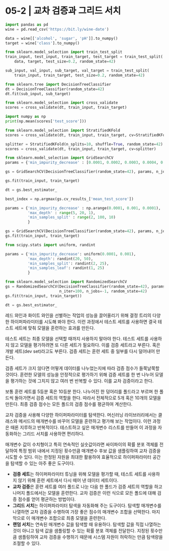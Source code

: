 # 05-2 | 교차 검증과 그리드 서치

```python
import pandas as pd
wine = pd.read_csv('https://bit.ly/wine-date')

data = wine[['alcohol', 'sugar', 'pH']].to_numpy()
target = wine['class'].to_numpy()

from sklearn.model_selection import train_test_split
train_input, test_input, train_target, test_target = train_test_split(
    data, target, test_size=0.2, random_state=42)

sub_input, val_input, sub_target, val_target = train_test_split(
    train_input, train_target, test_size=0.2, random_state=42)

from sklearn.tree import DecisionTreeClassifier
dt = DecisionTreeClassifier(random_state=42)
dt.fit(sub_input, sub_target)

from sklearn.model_selection import cross_validate
scores = cross_validate(dt, train_input, train_target)

import numpy as np
print(np.mean(scores['test_score']))

from sklearn.model_selection import StratifiedKFold
scores = cross_validate(dt, train_input, train_target, cv=StratifiedKFold())

splitter = StratifiedKFold(n_splits=10, shuffle=True, random_state=42)
scores = cross_validate(dt, train_input, train_target, cv=splitter)

from sklearn.model_selection import GridSearchCV
params = {'min_impurity_decrease' : [0.0001, 0.0002, 0.0003, 0.0004, 0.0005]}

gs = GridSearchCV(DecisionTreeClassifier(random_state=42), params, n_jobs=-1)

gs.fit(train_input, train_target)

dt = gs.best_estimator_

best_index = np.argmax(gs.cv_results_['mean_test_score'])

params = {'min_impurity_decrease' : np.arange(0.0001, 0.001, 0.0001),
          'max_depth' : range(5, 20, 1),
          'min_samples_split' : range(2, 100, 10)
          }

gs = GridSearchCV(DecisionTreeClassifier(random_state=42), params, n_jobs=-1)
gs.fit(train_input, train_target)

from scipy.stats import uniform, randint

params = {'min_impurity_decrease': uniform(0.0001, 0.001),
          'max_depth': randint(20, 50),
          'min_samples_split': randint(2, 25),
          'min_samples_leaf': randint(1, 25)
          }

from sklearn.model_selection import RandomizedSearchCV
gs = RandomizedSearchCV(DecisionTreeClassifier(random_state=42), params,
                        n_iter=100, n_jobs=-1, random_state=42)
gs.fit(train_input, train_target))

dt = gs.best_estimator_
```

레드 와인과 화이트 와인을 선별하는 작업의 성능을 끌어올리기 위해 결정 트리의 다양한 하이퍼파라미터를 시도해 봐야 한다. 이런 과정에서 테스트 세트를 사용하면 결국 테스트 세트에 맞춰 모델을 훈련하는 효과를 만든다.

테스트 세트는 최종 모델을 선택할 때까지 사용하지 말아야 한다. 테스트 세트를 사용하지 않고 모델을 평가하려면 또 다른 세트가 필요하다. 이를 검증 세트라고 부른다. 혹은 개발 세트(dev set)라고도 부른다. 검증 세트는 훈련 세트 중 일부를 다시 덜어내어 만든다.

검증 세트가 크지 않다면 어떻게 데이터를 나누었는지에 따라 검증 점수가 들쭉날쭉할 것이다. 훈련한 모델의 성능을 안정적으로 평가하기 위해 검증 세트를 한 번 나누어 모델을 평가하는 것에 그치지 않고 여러 번 반복할 수 있다. 이를 교차 검증이라고 한다.

보통 훈련 세트를 5등분 혹은 10등분 한다. 나누어진 한 덩어리를 폴드라고 부르며 한 폴드씩 돌아가면서 검증 세트의 역할을 한다. 따라서 전체적으로 5개 혹은 10개의 모델을 만든다. 최종 검증 점수는 모든 폴드의 검증 점수를 평균하여 계산한다.

교차 검증을 사용해 다양한 하이퍼파라미터를 탐색한다. 머신러닝 라이브러리에서는 클래스와 메서드의 매개변수를 바꾸어 모델을 훈련하고 평가해 보는 작업이다. 이런 과정은 때론 지루하고 반복적이다. 테스트하고 싶은 매개변수 리스트를 만들어 이 과정을 자동화하는 그리드 서치를 사용하면 편리하다.

매개변수 값이 수치형이고 특히 연속적인 실숫값이라면 싸이파이의 확률 분포 객체를 전달하여 특정 범위 내에서 지정된 횟수만큼 매개변수 후보 값을 샘플링하여 교차 검증을 시도할 수 있다. 이는 한정된 자원을 최대한 활용하여 효율적으로 하이퍼파라미터 공간을 탐색할 수 있는 아주 좋은 도구이다.

- **검증 세트**는 하이퍼파라미터 튜닝을 위해 모델을 평가할 때, 테스트 세트를 사용하지 않기 위해 훈련 세트에서 다시 떼어 낸 데이터 세트이다.
- **교차 검증**은 훈련 세트를 여러 폴드로 나눈 다음 한 폴드가 검증 세트의 역할을 하고 나머지 폴드에서는 모델을 훈련한다. 교차 검증은 이런 식으로 모든 폴드에 대해 검증 점수를 얻어 평균하는 방법이다.
- **그리드 서치**는 하이퍼파라미터 탐색을 자동화해 주는 도구이다. 탐색할 매개변수를 나열하면 교차 검증을 수행하여 가장 좋은 점수의 매개변수 조합을 선택한다. 마지막으로 이 매개변수 조합으로 최종 모델을 훈련한다.
- **랜덤 서치**는 연속된 매개변수 값을 탐색할 때 유용하다. 탐색할 값을 직접 나열하는 것이 아니고 탐색 값을 샘플링할 수 있는 확률 분포 객체를 전달한다. 지정된 횟수만큼 샘플링하여 교차 검증을 수행하기 때문에 시스템 자원이 허락하는 만큼 탐색량을 조절할 수 있다.
